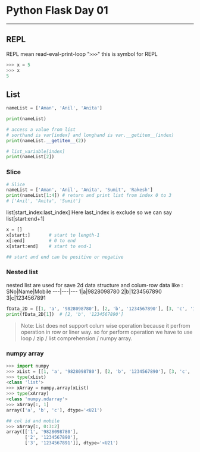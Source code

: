 # Python Flask Day 01
---
## REPL
REPL mean read-eval-print-loop 
"`>>>`" this is symbol for REPL

```python
>>> x = 5
>>> x
5
```

## List

```python
nameList = ['Aman', 'Anil', 'Anita']

print(nameList)

# access a value from list
# sorthand is var[index] and longhand is var.__getitem__(index)
print(nameList.__getitem__(2))

# list_variable[index]
print(nameList[2])
```
### Slice
```python
# Slice
nameList = ['Aman', 'Anil', 'Anita', 'Sumit', 'Rakesh']
print(nameList[1:4]) # return and print list from index 0 to 3
# ['Anil', 'Anita', 'Sumit']

```

list[start_index:last_index] 
Here last_index is exclude so we can say 
list[start:end+1] 

```python
x = []
x[start:]       # start to length-1
x[:end]         # 0 to end
x[start:end]    # start to end-1

## start and end can be positive or negative
```

### Nested list

nested list are used for save 2d data structure and colum-row data like :
SNo|Name|Mobile
---|---|---
1|a|9828098780
2|b|1234567890
3|c|1234567891


```python
fData_2D = [[1, 'a', '9828098780'], [2, 'b', '1234567890'], [3, 'c', '1234567891']]
print(fData_2D[1])  # [2, 'b', '1234567890']
```

> Note: List does not support colum wise operation because it perfrom operation in row or liner way. so for perform operation we have to use loop / zip / list comprehension / numpy array.

### numpy array
```python
>>> import numpy
>>> xList = [[1, 'a', '9828098780'], [2, 'b', '1234567890'], [3, 'c', '1234567891']]
>>> type(xList)
<class 'list'>
>>> xArray = numpy.array(xList)
>>> type(xArray)
<class 'numpy.ndarray'>
>>> xArray[:, 1]
array(['a', 'b', 'c'], dtype='<U21')

## col id and mobile
>>> xArray[:, 0:3:2]
array([['1', '9828098780'],
       ['2', '1234567890'],
       ['3', '1234567891']], dtype='<U21')
```